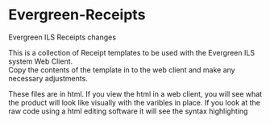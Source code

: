 # Evergreen-Receipts
Evergreen ILS Receipts changes

This is a collection of Receipt templates to be used with the Evergreen ILS system Web Client.  
Copy the contents of the template in to the web client and make any necessary adjustments. 

These files are in html. If you view the html in a web client, you will see what the product will look like visually with the varibles in place.  If you look at the raw code using a html editing software it will see the syntax highlighting
